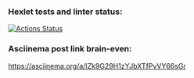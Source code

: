 ### Hexlet tests and linter status:
[![Actions Status](https://github.com/leovas1972/frontend-project-lvl1/workflows/hexlet-check/badge.svg)](https://github.com/leovas1972/frontend-project-lvl1/actions)
### Asciinema post link brain-even:
https://asciinema.org/a/IZk9G29H1zYJbXTfPvVY66sGr